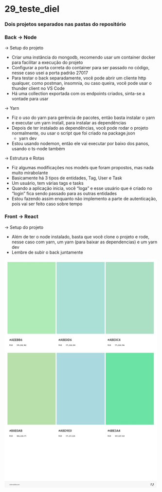 # 29_teste_diel

### Dois projetos separados nas pastas do repositório

### Back → Node

→ Setup do projeto

- Criar uma instância do mongodb, recomendo usar um container docker para facilitar a execução do projeto
- Configurar a porta correta do container para ser passado no código, nesse caso usei a porta padrão 27017
- Para testar o back separadamente, você pode abrir um cliente http qualquer, como postman, insomnia, ou caso queira, você pode usar o thunder client no VS Code
- Há uma collection exportada com os endpoints criados, sinta-se a vontade para usar

→ Yarn

- Fiz o uso do yarn para gerência de pacotes, então basta instalar o yarn e executar um yarn install, para instalar as dependências
- Depois de ter instalado as dependências, você pode rodar o projeto normalmente, ou usar o script que foi criado na package.json
    - yarn dev
- Estou usando nodemon, então ele vai executar por baixo dos panos, usando o ts-node também

→ Estrutura e Rotas

- Fiz algumas modificações nos models que foram propostos, mas nada muito mirabolante
- Basicamente há 3 tipos de entidades, Tag, User e Task
- Um usuário, tem várias tags e tasks
- Quando a aplicação inicia, você “loga” e esse usuário que é criado no “login” fica sendo passado para as outras entidades
- Estou fazendo assim enquanto não implemento a parte de autenticação, pois vai ser feito caso sobre tempo

### Front → React

→ Setup do projeto

- Além de ter o node instalado, basta que você clone o projeto e rode, nesse caso com yarn, um yarn (para baixar as dependencias) e um yarn dev
- Lembre de subir o back juntamente

<img src="./colors.jpeg" width="500">